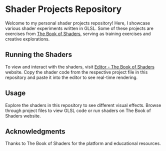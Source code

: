 # Shader Projects Repository

Welcome to my personal shader projects repository! Here, I showcase various shader experiments written in GLSL. Some of these projects are exercises from [The Book of Shaders](https://thebookofshaders.com/), serving as training exercises and creative explorations.

## Running the Shaders

To view and interact with the shaders, visit [Editor - The Book of Shaders](http://editor.thebookofshaders.com/) website. Copy the shader code from the respective project file in this repository and paste it into the editor to see real-time rendering.

## Usage

Explore the shaders in this repository to see different visual effects. Browse through project files to view GLSL code or run shaders on The Book of Shaders website.

## Acknowledgments

Thanks to The Book of Shaders for the platform and educational resources.
